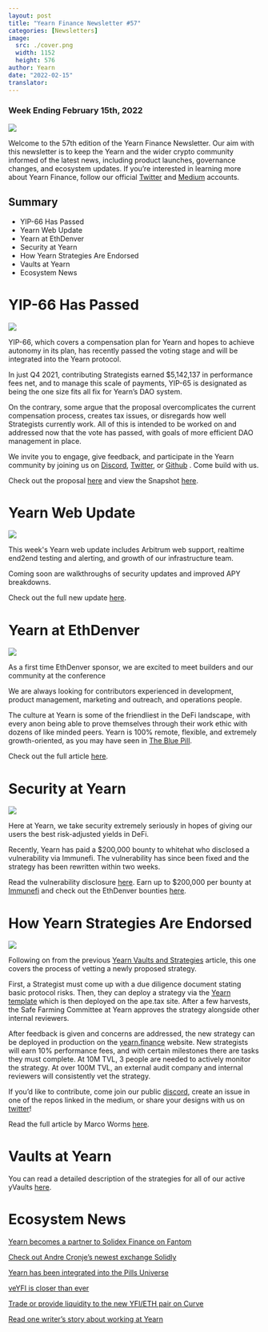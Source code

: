 ```yaml
---
layout: post
title: "Yearn Finance Newsletter #57"
categories: [Newsletters]
image:
  src: ./cover.png
  width: 1152
  height: 576
author: Yearn
date: "2022-02-15"
translator:
---
```

### Week Ending February 15th, 2022

![](./image1.jpg?w=1456&h=733)

Welcome to the 57th edition of the Yearn Finance Newsletter. Our aim with this newsletter is to keep the Yearn and the wider crypto community informed of the latest news, including product launches, governance changes, and ecosystem updates. If you’re interested in learning more about Yearn Finance, follow our official [Twitter](https://twitter.com/iearnfinance) and [Medium](https://medium.com/iearn) accounts.

## Summary

- YIP-66 Has Passed
- Yearn Web Update
- Yearn at EthDenver
- Security at Yearn
- How Yearn Strategies Are Endorsed
- Vaults at Yearn
- Ecosystem News

# YIP-66 Has Passed

![](./image2.jpg?w=200&h=200)

YIP-66, which covers a compensation plan for Yearn and hopes to achieve autonomy in its plan, has recently passed the voting stage and will be integrated into the Yearn protocol.

In just Q4 2021, contributing Strategists earned $5,142,137 in performance fees net, and to manage this scale of payments, YIP-65 is designated as being the one size fits all fix for Yearn’s DAO system.

On the contrary, some argue that the proposal overcomplicates the current compensation process, creates tax issues, or disregards how well Strategists currently work. All of this is intended to be worked on and addressed now that the vote has passed, with goals of more efficient DAO management in place.

We invite you to engage, give feedback, and participate in the Yearn community by joining us on [Discord](https://discord.gg/8rF374XkXy), [Twitter](http://twitter.com/iearnfinance), or [Github](http://github.com/yearn) . Come build with us.

Check out the proposal [here](https://gov.yearn.finance/t/proposal-streamlining-contributor-compensation/12247) and view the Snapshot [here](https://snapshot.org/#/ybaby.eth/proposal/0x804d3765e70d6e4f0f0a225222dadd396cd328595d5fd097b732b36fdf8e6af6).

# Yearn Web Update

![](./image3.jpg?w=450&h=367)

This week's Yearn web update includes Arbitrum web support, realtime end2end testing and alerting, and growth of our infrastructure team.

Coming soon are walkthroughs of security updates and improved APY breakdowns.

Check out the full new update [here](https://yearnweb.substack.com/p/yearn-web-engineering-update-160?r=2y79e&utm_campaign=post&utm_medium=web).

# Yearn at EthDenver

![](./image4.jpg?w=1328&h=654)

As a first time EthDenver sponsor, we are excited to meet builders and our community at the conference

We are always looking for contributors experienced in development, product management, marketing and outreach, and operations people.

The culture at Yearn is some of the friendliest in the DeFi landscape, with every anon being able to prove themselves through their work ethic with dozens of like minded peers. Yearn is 100% remote, flexible, and extremely growth-oriented, as you may have seen in [The Blue Pill](https://thebluepill.eth.limo/).

Check out the full article [here](https://medium.com/iearn/yearn-finance-will-be-at-ethdenver-we-are-looking-for-people-to-join-our-team-83ed3aa20269).

# Security at Yearn

![](./image5.jpg?w=945&h=408)

Here at Yearn, we take security extremely seriously in hopes of giving our users the best risk-adjusted yields in DeFi.

Recently, Yearn has paid a $200,000 bounty to whitehat who disclosed a vulnerability via Immunefi. The vulnerability has since been fixed and the strategy has been rewritten within two weeks.

Read the vulnerability disclosure [here](https://github.com/yearn/yearn-security/blob/master/disclosures/2022-01-30.md). Earn up to $200,000 per bounty at [Immunefi](https://immunefi.com/bounty/yearnfinance/) and check out the EthDenver bounties [here](https://www.ethdenver.com/bounties/yearn-finance).

# How Yearn Strategies Are Endorsed

![](./image6.jpg?w=1400&h=707)

Following on from the previous [Yearn Vaults and Strategies](https://medium.com/iearn/yearn-finance-explained-what-are-vaults-and-strategies-96970560432) article, this one covers the process of vetting a newly proposed strategy.

First, a Strategist must come up with a due diligence document stating basic protocol risks. Then, they can deploy a strategy via the [Yearn template](https://github.com/yearn/brownie-strategy-mix) which is then deployed on the ape.tax site. After a few harvests, the Safe Farming Committee at Yearn approves the strategy alongside other internal reviewers.

After feedback is given and concerns are addressed, the new strategy can be deployed in production on the [yearn.finance](http://yearn.finance/) website. New strategists will earn 10% performance fees, and with certain milestones there are tasks they must complete. At 10M TVL, 3 people are needed to actively monitor the strategy. At over 100M TVL, an external audit company and internal reviewers will consistently vet the strategy.

If you’d like to contribute, come join our public [discord](https://discord.com/invite/8rF374XkXy), create an issue in one of the repos linked in the medium, or share your designs with us on [twitter](https://twitter.com/iearnfinance)!

Read the full article by Marco Worms [here](https://medium.com/iearn/how-new-yearn-vault-strategies-are-endorsed-8c0e0870790d).

# Vaults at Yearn

You can read a detailed description of the strategies for all of our active yVaults [here](https://medium.com/yearn-state-of-the-vaults/the-vaults-at-yearn-9237905ffed3).

# Ecosystem News

[Yearn becomes a partner to Solidex Finance on Fantom](https://twitter.com/SolidexFantom/status/1489277199559499776)

[Check out Andre Cronje’s newest exchange Solidly](https://twitter.com/solidlyexchange/status/1491650940109217795)

[Yearn has been integrated into the Pills Universe](https://twitter.com/pillheadddd/status/1492199477238710276)

[veYFI is closer than ever](https://twitter.com/cryptouf/status/1492100813279350785)

[Trade or provide liquidity to the new YFI/ETH pair on Curve](https://curve.fi/factory-crypto/8)

[Read one writer’s story about working at Yearn](https://twitter.com/MarcoWorms/status/1490923070705442819)
